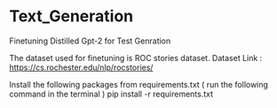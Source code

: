 # Text_Generation
Finetuning Distilled Gpt-2 for Test Genration

The dataset used for finetuning is ROC stories dataset.
Dataset Link : https://cs.rochester.edu/nlp/rocstories/

Install the following packages from requirements.txt ( run the following command in the terminal )
pip install -r requirements.txt

